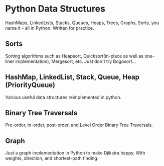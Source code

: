 # Python Data Structures
HashMaps, LinkedLists, Stacks, Queues, Heaps, Trees, Graphs, Sorts, you name it - all in Python. Written for practice.

## Sorts
Sorting algorithms such as Heapsort, Quicksort(in-place as well as one-liner implementation), Mergesort, etc. Just don't try Bogosort...

## HashMap, LinkedList, Stack, Queue, Heap (PriorityQueue)
Various useful data structures reimplemented in python.

## Binary Tree Traversals
Pre-order, in-order, post-order, and Level Order Binary Tree Traversals. 

## Graph
Just a graph implementation in Python to make Djikstra happy. With weights, direction, and shortest-path finding. 
